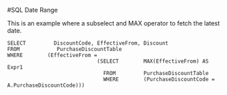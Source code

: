 #SQL Date Range

This is an example where a subselect and MAX operator to fetch the latest date.

```
SELECT         DiscountCode, EffectiveFrom, Discount
FROM            PurchaseDiscountTable
WHERE        (EffectiveFrom =
                             (SELECT        MAX(EffectiveFrom) AS Expr1
                               FROM         PurchaseDiscountTable
                               WHERE        (PurchaseDiscountCode = A.PurchaseDiscountCode)))

```

